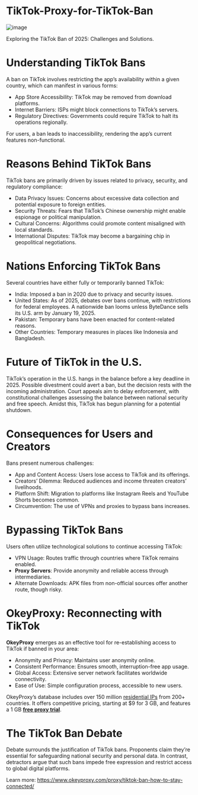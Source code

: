 # TikTok-Proxy-for-TikTok-Ban
![image](https://github.com/user-attachments/assets/a1d49677-9120-4c9a-afc1-55face46fac1)

Exploring the TikTok Ban of 2025: Challenges and Solutions.

# Understanding TikTok Bans
A ban on TikTok involves restricting the app’s availability within a given country, which can manifest in various forms:

- App Store Accessibility: TikTok may be removed from download platforms.
- Internet Barriers: ISPs might block connections to TikTok’s servers.
- Regulatory Directives: Governments could require TikTok to halt its operations regionally.

For users, a ban leads to inaccessibility, rendering the app’s current features non-functional.

# Reasons Behind TikTok Bans
TikTok bans are primarily driven by issues related to privacy, security, and regulatory compliance:

- Data Privacy Issues: Concerns about excessive data collection and potential exposure to foreign entities.
- Security Threats: Fears that TikTok’s Chinese ownership might enable espionage or political manipulation.
- Cultural Concerns: Algorithms could promote content misaligned with local standards.
- International Disputes: TikTok may become a bargaining chip in geopolitical negotiations.

# Nations Enforcing TikTok Bans
Several countries have either fully or temporarily banned TikTok:

- India: Imposed a ban in 2020 due to privacy and security issues.
- United States: As of 2025, debates over bans continue, with restrictions for federal employees. A nationwide ban looms unless ByteDance sells its U.S. arm by January 19, 2025.
- Pakistan: Temporary bans have been enacted for content-related reasons.
- Other Countries: Temporary measures in places like Indonesia and Bangladesh.

# Future of TikTok in the U.S.
TikTok’s operation in the U.S. hangs in the balance before a key deadline in 2025. Possible divestment could avert a ban, but the decision rests with the incoming administration. Court appeals aim to delay enforcement, with constitutional challenges assessing the balance between national security and free speech. Amidst this, TikTok has begun planning for a potential shutdown.

# Consequences for Users and Creators
Bans present numerous challenges:

- App and Content Access: Users lose access to TikTok and its offerings.
- Creators’ Dilemma: Reduced audiences and income threaten creators’ livelihoods.
- Platform Shift: Migration to platforms like Instagram Reels and YouTube Shorts becomes common.
- Circumvention: The use of VPNs and proxies to bypass bans increases.

# Bypassing TikTok Bans
Users often utilize technological solutions to continue accessing TikTok:

- VPN Usage: Routes traffic through countries where TikTok remains enabled.
- **Proxy Servers**: Provide anonymity and reliable access through intermediaries.
- Alternate Downloads: APK files from non-official sources offer another route, though risky.

# OkeyProxy: Reconnecting with TikTok
**OkeyProxy** emerges as an effective tool for re-establishing access to TikTok if banned in your area:

- Anonymity and Privacy: Maintains user anonymity online.
- Consistent Performance: Ensures smooth, interruption-free app usage.
- Global Access: Extensive server network facilitates worldwide connectivity.
- Ease of Use: Simple configuration process, accessible to new users.

OkeyProxy’s database includes over 150 million [residential IPs](https://www.okeyproxy.com/en/residential-proxies) from 200+ countries. It offers competitive pricing, starting at $9 for 3 GB, and features a 1 GB **[free proxy trial](https://www.okeyproxy.com/)**.

# The TikTok Ban Debate
Debate surrounds the justification of TikTok bans. Proponents claim they’re essential for safeguarding national security and personal data. In contrast, detractors argue that such bans impede free expression and restrict access to global digital platforms.

Learn more: https://www.okeyproxy.com/proxy/tiktok-ban-how-to-stay-connected/
